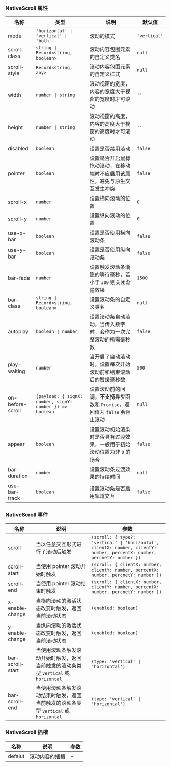 ### NativeScroll 属性

| 名称          | 类型              | 说明                                                                       | 默认值     |
| ------------- | ----------------- | -------------------------------------------------------------------------- | ---------- |
| mode          | `'horizontal' \| 'vertical' \| 'both'`            | 滚动的模式                      | `'vertical'` |
| scroll-class  | `string \| Record<string, boolean>`  | 滚动内容包围元素的自定义类名                                               | `null`       |
| scroll-style  | `Record<string, any>`            | 滚动内容包围元素的自定义样式                                               | `null`       |
| width         | `number \| string`  | 滚动视窗的宽度，内容的宽度大于视窗的宽度时才可滚动                         | `''`         |
| height        | `number \| string`  | 滚动视窗的高度，内容的高度大于视窗的高度时才可滚动                         | `''`         |
| disabled      | `boolean`           | 设置是否禁用滚动                                                           | `false`      |
| pointer       | `boolean`           | 设置是否开启鼠标拖动滚动，在移动端时不应启用该属性，避免与原生交互发生冲突 | `false`      |
| scroll-x      | `number`            | 设置横向滚动的位置                                                         | `0`          |
| scroll-y      | `number`            | 设置纵向滚动的位置                                                         | `0`          |
| use-x-bar     | `boolean`           | 设置是否使用横向滚动条                                                     | `false`      |
| use-y-bar     | `boolean`           | 设置是否使用纵向滚动条                                                     | `false`      |
| bar-fade      | `number`            | 设置触发滚动条渐隐的等待毫秒，若小于 `300` 则关闭渐隐效果                    | `1500`       |
| bar-class     | `string \| Record<string, boolean>`  | 设置滚动条的自定义类名                                                     | `null`       |
| autoplay      | `boolean \| number` | 设置滚动条自动滚动，当传入数字时，会作为一次完整滚动的所需毫秒数           | `false`      |
| play-waiting  | `number`            | 当开启了自动滚动时，设置每次开始滚动前和结束滚动后的暂缓毫秒数             | `500`        |
| on-before-scroll | `(payload: { signX: number, signY: number }) => boolean`          | 设置滚动前的回调，**不支持**异步函数和 `Promise`，返回值为 `false` 会阻止滚动      | `null`       |
| appear        | `boolean`           | 设置滚动初始渲染时是否具有过渡效果，一般用于初始滚动位置为非 `0` 的场合      | `false`      |
| bar-duration  | `number`            | 设置滚动条过渡效果的持续时间                                               | `null`       |
| use-bar-track | `boolean`           | 设置滚动条是否启用轨道交互                                                 | `false`      |

### NativeScroll 事件

| 名称                | 说明                                                                                             | 参数         |
| ------------------- | ------------------------------------------------------------------------------------------------ | ------------ |
| scroll           | 当以任意交互形式进行了滚动后触发 | `(scroll: { type?: 'vertical' \| 'horizontal', clientX: number, clientY: number, percentX: number, percnetY: number })` |
| scroll-start     | 当使用 pointer 滚动开始时触发          | `(scroll: { clientX: number, clientY: number, percentX: number, percnetY: number })` |
| scroll-end       | 当使用 pointer 滚动结束时触发          | `(scroll: { clientX: number, clientY: number, percentX: number, percnetY: number })` |
| x-enable-change  | 当横向滚动的激活状态改变时触发，返回当前滚动状态                                                 | `(enabled: boolean)`      |
| y-enable-change  | 当纵向滚动的激活状态改变时触发，返回当前滚动状态                                                 | `(enabled: boolean)`      |
| bar-scroll-start | 当使用滚动条触发滚动开始时触发，返回当前触发的滚动条类型 `vertical` 或 `horizontal`              | `(type: 'vertical' \| 'horizontal')`         |
| bar-scroll-end   | 当使用滚动条触发滚动结束时触发，返回当前触发的滚动条类型 `vertical` 或 `horizontal`              | `(type: 'vertical' \| 'horizontal')`         |

### NativeScroll 插槽

| 名称    | 说明           | 参数  |
| ------- | -------------- | --- |
| defalut | 滚动内容的插槽 | - |
